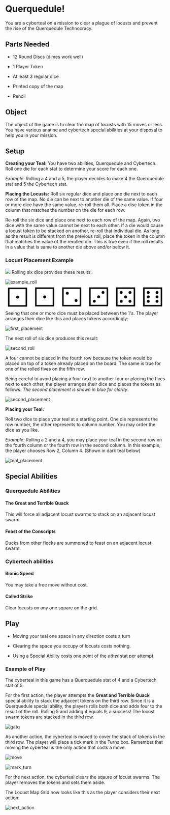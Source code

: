 # Querquedule!
You are a cyberteal on a mission to clear a plague of locusts and prevent the rise of the Querquedule Technocracy.

## Parts Needed

- 12 Round Discs (dimes work well)
- 1 Player Token

- At least 3 regular dice

- Printed copy of the map

- Pencil


## Object

The object of the game is to clear the map of locusts with 15 moves or less. You have various anatine and cybertech special abilities at your disposal to help you in your mission.

## Setup

**Creating your Teal:** You have two abilities, Querquedule and Cybertech. Roll one die for each stat to determine your score for each one.

*Example:* Rolling a 4 and a 5, the player decides to make 4 the Querquedule stat and 5 the  Cybertech stat.

**Placing the Locusts:** Roll six regular dice and place one die next to each row of the map. No die can be next to another die of the same value. If four or more dice have the same value, re-roll them all. Place a disc token in the column that matches the number on the die for each row.

Re-roll the six dice and place one next to each row of the map. Again, two dice with the same value cannot be next to each other. If a die would cause a locust token to be stacked on another, re-roll that individual die. As long as the result is different from the previous roll, place the token in the column that matches the value of the rerolled die. This is true even if the roll results in a value that is same to another die above and/or below it.

### Locust Placement Example
<img src="https://github.com/sycarion/864-System/blob/master/img/864_400w.jpg" />
Rolling six dice provides these results:

![example_roll](/home/sycarion/SparkleShare/github.com/querquedule/img/example_roll.png)
<img src="https://github.com/sycarion/querquedule/blob/master/img/example_roll.png" />
Seeing that one or more dice must be placed between the 1's. The player arranges their dice like this and places tokens accordingly:

![first_placement](/home/sycarion/SparkleShare/github.com/querquedule/img/first_placement.png)

The next roll of six dice produces this result:

![second_roll](/home/sycarion/SparkleShare/github.com/querquedule/img/second_roll.png)

A four cannot be placed in the fourth row because the token would be placed on top of a token already placed on the board. The same is true for one of the rolled fives on the fifth row.

Being careful to avoid placing a four next to another four or placing the fives next to each other, the player arranges their dice and places the tokens as follows. *The second placement is shown in blue for clarity*.

![second_placement](/home/sycarion/SparkleShare/github.com/querquedule/img/second_placement.png)

**Placing your Teal:**

Roll two dice to place your teal at a starting point. One die represents the row number, the other represents to column number. You may order the dice as you like.

*Example:* Rolling a 2 and a 4, you may place your teal in the second row on the fourth column or the fourth row in the second column. In this example, the player chooses Row 2, Column 4. (Shown in dark teal below)

![teal_placement](/home/sycarion/SparkleShare/github.com/querquedule/img/teal_placement.png)

## Special Abilities

### Querquedule Abilities

#### The Great and Terrible Quack

This will force all adjacent locust swarms to stack on an adjacent locust swarm.

#### Feast of the Conscripts

Ducks from other flocks are summoned to feast on an adjacent locust swarm.

### Cybertech abilities

#### Bionic Speed

You may take a free move without cost.

#### Called Strike

Clear locusts on any one square on the grid.

## Play

- Moving your teal one space in any direction costs a turn

- Clearing the space you occupy of locusts costs nothing.
- Using a Special Ability costs one point of the *other* stat per attempt.

### Example of Play

The cyberteal in this game has a Querquedule stat of 4 and a Cybertech stat of 5.

For the first action, the player attempts the **Great and Terrible Quack** special ability to stack the adjacent tokens on the third row. Since it is a Querquedule special ability, the players rolls both dice and adds four to the result of the roll. Rolling 5 and adding 4 equals 9, a success! The locust swarm tokens are stacked in the third row.

![gatq](/home/sycarion/SparkleShare/github.com/querquedule/img/gatq.png)

As another action, the cyberteal is moved to cover the stack of tokens in the third row. The player will place a tick mark in the Turns box. Remember that moving the cyberteal is the only action that costs a move.


![move](/home/sycarion/SparkleShare/github.com/querquedule/img/move.png)

![mark_turn](/home/sycarion/SparkleShare/github.com/querquedule/img/mark_turn.png)

For the next action, the cyberteal clears the sqaure of locust swarms. The player removes the tokens and sets them aside.

The Locust Map Grid now looks like this as the player considers their next action:

![next_action](/home/sycarion/SparkleShare/github.com/querquedule/img/next_action.png)
